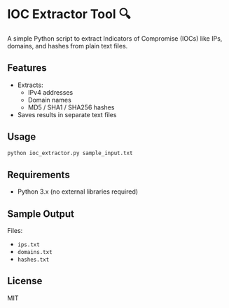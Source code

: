 # IOC Extractor Tool 🔍

A simple Python script to extract Indicators of Compromise (IOCs) like IPs, domains, and hashes from plain text files.

## Features
- Extracts:
  - IPv4 addresses
  - Domain names
  - MD5 / SHA1 / SHA256 hashes
- Saves results in separate text files

## Usage
```bash
python ioc_extractor.py sample_input.txt
```

## Requirements
- Python 3.x (no external libraries required)

## Sample Output
Files:
- `ips.txt`
- `domains.txt`
- `hashes.txt`

## License
MIT
